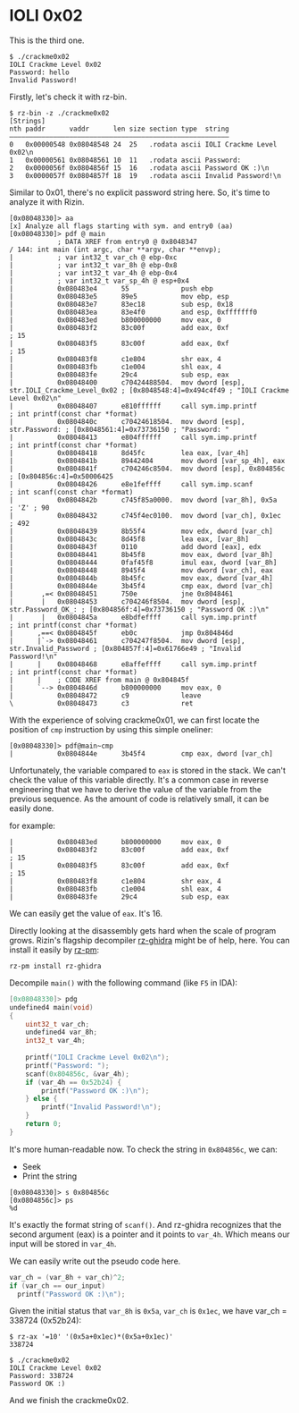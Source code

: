IOLI 0x02
=========

This is the third one.

```
$ ./crackme0x02
IOLI Crackme Level 0x02
Password: hello
Invalid Password!
```

Firstly, let's check it with rz-bin.
```
$ rz-bin -z ./crackme0x02
[Strings]
nth paddr      vaddr      len size section type  string
―――――――――――――――――――――――――――――――――――――――――――――――――――――――
0   0x00000548 0x08048548 24  25   .rodata ascii IOLI Crackme Level 0x02\n
1   0x00000561 0x08048561 10  11   .rodata ascii Password:
2   0x0000056f 0x0804856f 15  16   .rodata ascii Password OK :)\n
3   0x0000057f 0x0804857f 18  19   .rodata ascii Invalid Password!\n
```

Similar to 0x01, there's no explicit password string here. So, it's time to analyze it with Rizin.
```
[0x08048330]> aa
[x] Analyze all flags starting with sym. and entry0 (aa)
[0x08048330]> pdf @ main
            ; DATA XREF from entry0 @ 0x8048347
/ 144: int main (int argc, char **argv, char **envp);
|           ; var int32_t var_ch @ ebp-0xc
|           ; var int32_t var_8h @ ebp-0x8
|           ; var int32_t var_4h @ ebp-0x4
|           ; var int32_t var_sp_4h @ esp+0x4
|           0x080483e4      55             push ebp
|           0x080483e5      89e5           mov ebp, esp
|           0x080483e7      83ec18         sub esp, 0x18
|           0x080483ea      83e4f0         and esp, 0xfffffff0
|           0x080483ed      b800000000     mov eax, 0
|           0x080483f2      83c00f         add eax, 0xf                ; 15
|           0x080483f5      83c00f         add eax, 0xf                ; 15
|           0x080483f8      c1e804         shr eax, 4
|           0x080483fb      c1e004         shl eax, 4
|           0x080483fe      29c4           sub esp, eax
|           0x08048400      c70424488504.  mov dword [esp], str.IOLI_Crackme_Level_0x02 ; [0x8048548:4]=0x494c4f49 ; "IOLI Crackme Level 0x02\n"
|           0x08048407      e810ffffff     call sym.imp.printf         ; int printf(const char *format)
|           0x0804840c      c70424618504.  mov dword [esp], str.Password: ; [0x8048561:4]=0x73736150 ; "Password: "
|           0x08048413      e804ffffff     call sym.imp.printf         ; int printf(const char *format)
|           0x08048418      8d45fc         lea eax, [var_4h]
|           0x0804841b      89442404       mov dword [var_sp_4h], eax
|           0x0804841f      c704246c8504.  mov dword [esp], 0x804856c  ; [0x804856c:4]=0x50006425
|           0x08048426      e8e1feffff     call sym.imp.scanf          ; int scanf(const char *format)
|           0x0804842b      c745f85a0000.  mov dword [var_8h], 0x5a    ; 'Z' ; 90
|           0x08048432      c745f4ec0100.  mov dword [var_ch], 0x1ec   ; 492
|           0x08048439      8b55f4         mov edx, dword [var_ch]
|           0x0804843c      8d45f8         lea eax, [var_8h]
|           0x0804843f      0110           add dword [eax], edx
|           0x08048441      8b45f8         mov eax, dword [var_8h]
|           0x08048444      0faf45f8       imul eax, dword [var_8h]
|           0x08048448      8945f4         mov dword [var_ch], eax
|           0x0804844b      8b45fc         mov eax, dword [var_4h]
|           0x0804844e      3b45f4         cmp eax, dword [var_ch]
|       ,=< 0x08048451      750e           jne 0x8048461
|       |   0x08048453      c704246f8504.  mov dword [esp], str.Password_OK_: ; [0x804856f:4]=0x73736150 ; "Password OK :)\n"
|       |   0x0804845a      e8bdfeffff     call sym.imp.printf         ; int printf(const char *format)
|      ,==< 0x0804845f      eb0c           jmp 0x804846d
|      |`-> 0x08048461      c704247f8504.  mov dword [esp], str.Invalid_Password ; [0x804857f:4]=0x61766e49 ; "Invalid Password!\n"
|      |    0x08048468      e8affeffff     call sym.imp.printf         ; int printf(const char *format)
|      |    ; CODE XREF from main @ 0x804845f
|      `--> 0x0804846d      b800000000     mov eax, 0
|           0x08048472      c9             leave
\           0x08048473      c3             ret

```

With the experience of solving crackme0x01, we can first locate the position of `cmp` instruction by using this simple oneliner:
```
[0x08048330]> pdf@main~cmp
|           0x0804844e      3b45f4         cmp eax, dword [var_ch]
```

Unfortunately, the variable compared to `eax` is stored in the stack. We can't check the value of this variable directly. It's a common case in reverse engineering that we have to derive the value of the variable from the previous sequence. As the amount of code is relatively small, it can be easily done.

for example:
```
|           0x080483ed      b800000000     mov eax, 0
|           0x080483f2      83c00f         add eax, 0xf                ; 15
|           0x080483f5      83c00f         add eax, 0xf                ; 15
|           0x080483f8      c1e804         shr eax, 4
|           0x080483fb      c1e004         shl eax, 4
|           0x080483fe      29c4           sub esp, eax
```

We can easily get the value of `eax`. It's 16.

Directly looking at the disassembly gets hard when the scale of program grows. Rizin's flagship decompiler [rz-ghidra](https://github.com/rizinorg/rz-ghidra) might be of help, here. You can install it easily by [rz-pm](https://github.com/rizinorg/rz-pm/):

```
rz-pm install rz-ghidra
```

Decompile `main()` with the following command (like `F5` in IDA):
```C
[0x08048330]> pdg
undefined4 main(void)
{
    uint32_t var_ch;
    undefined4 var_8h;
    int32_t var_4h;
    
    printf("IOLI Crackme Level 0x02\n");
    printf("Password: ");
    scanf(0x804856c, &var_4h);
    if (var_4h == 0x52b24) {
        printf("Password OK :)\n");
    } else {
        printf("Invalid Password!\n");
    }
    return 0;
}
```

It's more human-readable now. To check the string in `0x804856c`, we can:
* Seek
* Print the string
```
[0x08048330]> s 0x804856c
[0x0804856c]> ps
%d
```
It's exactly the format string of `scanf()`. And rz-ghidra recognizes that the second argument (eax) is a pointer and it points to `var_4h`. Which means our input will be stored in `var_4h`.

We can easily write out the pseudo code here.
```C
var_ch = (var_8h + var_ch)^2;
if (var_ch == our_input)
  printf("Password OK :)\n");
```

Given the initial status that `var_8h` is `0x5a`, `var_ch` is `0x1ec`, we have
var_ch = 338724 (0x52b24):

```
$ rz-ax '=10' '(0x5a+0x1ec)*(0x5a+0x1ec)'
338724

$ ./crackme0x02
IOLI Crackme Level 0x02
Password: 338724
Password OK :)
```

And we finish the crackme0x02.
